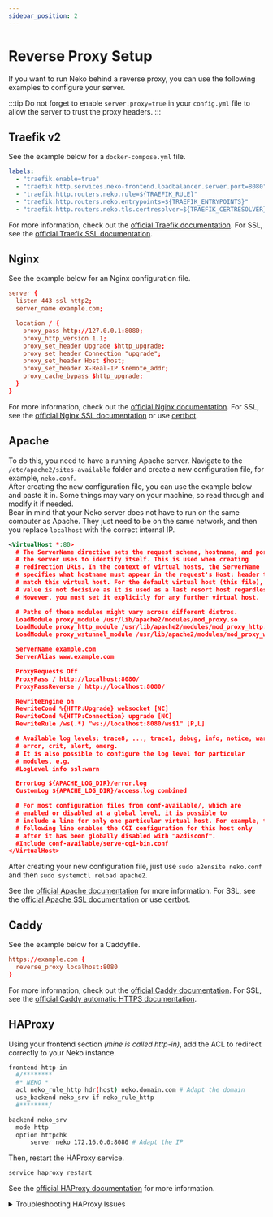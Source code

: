 ```yaml
---
sidebar_position: 2
---
```


# Reverse Proxy Setup

If you want to run Neko behind a reverse proxy, you can use the following examples to configure your server.

:::tip
Do not forget to enable `server.proxy=true` in your `config.yml` file to allow the server to trust the proxy headers.
:::

## Traefik v2

See the example below for a `docker-compose.yml` file.

```yaml title="docker-compose.yml"
labels:
  - "traefik.enable=true"
  - "traefik.http.services.neko-frontend.loadbalancer.server.port=8080"
  - "traefik.http.routers.neko.rule=${TRAEFIK_RULE}"
  - "traefik.http.routers.neko.entrypoints=${TRAEFIK_ENTRYPOINTS}"
  - "traefik.http.routers.neko.tls.certresolver=${TRAEFIK_CERTRESOLVER}"
```

For more information, check out the [official Traefik documentation](https://doc.traefik.io/traefik/v2.0/routing/routers/). For SSL, see the [official Traefik SSL documentation](https://doc.traefik.io/traefik/v2.0/https/acme/).

## Nginx

See the example below for an Nginx configuration file.

```conf title="/etc/nginx/sites-available/neko.conf"
server {
  listen 443 ssl http2;
  server_name example.com;

  location / {
    proxy_pass http://127.0.0.1:8080;
    proxy_http_version 1.1;
    proxy_set_header Upgrade $http_upgrade;
    proxy_set_header Connection "upgrade";
    proxy_set_header Host $host;
    proxy_set_header X-Real-IP $remote_addr;
    proxy_cache_bypass $http_upgrade;
  }
}
```

For more information, check out the [official Nginx documentation](https://nginx.org/en/docs/beginners_guide.html). For SSL, see the [official Nginx SSL documentation](https://nginx.org/en/docs/http/configuring_https_servers.html) or use [certbot](https://certbot.eff.org/instructions?ws=nginx&os=ubuntufocal).

## Apache

To do this, you need to have a running Apache server. Navigate to the `/etc/apache2/sites-available` folder and create a new configuration file, for example, `neko.conf`.  
After creating the new configuration file, you can use the example below and paste it in. Some things may vary on your machine, so read through and modify it if needed.  
Bear in mind that your Neko server does not have to run on the same computer as Apache. They just need to be on the same network, and then you replace `localhost` with the correct internal IP.

```xml title="/etc/apache2/sites-available/neko.conf"
<VirtualHost *:80>
  # The ServerName directive sets the request scheme, hostname, and port that
  # the server uses to identify itself. This is used when creating
  # redirection URLs. In the context of virtual hosts, the ServerName
  # specifies what hostname must appear in the request's Host: header to
  # match this virtual host. For the default virtual host (this file), this
  # value is not decisive as it is used as a last resort host regardless.
  # However, you must set it explicitly for any further virtual host.

  # Paths of these modules might vary across different distros.
  LoadModule proxy_module /usr/lib/apache2/modules/mod_proxy.so
  LoadModule proxy_http_module /usr/lib/apache2/modules/mod_proxy_http.so
  LoadModule proxy_wstunnel_module /usr/lib/apache2/modules/mod_proxy_wstunnel.so

  ServerName example.com
  ServerAlias www.example.com

  ProxyRequests Off
  ProxyPass / http://localhost:8080/
  ProxyPassReverse / http://localhost:8080/

  RewriteEngine on
  RewriteCond %{HTTP:Upgrade} websocket [NC]
  RewriteCond %{HTTP:Connection} upgrade [NC]
  RewriteRule /ws(.*) "ws://localhost:8080/ws$1" [P,L]

  # Available log levels: trace8, ..., trace1, debug, info, notice, warn,
  # error, crit, alert, emerg.
  # It is also possible to configure the log level for particular
  # modules, e.g.
  #LogLevel info ssl:warn

  ErrorLog ${APACHE_LOG_DIR}/error.log
  CustomLog ${APACHE_LOG_DIR}/access.log combined

  # For most configuration files from conf-available/, which are
  # enabled or disabled at a global level, it is possible to
  # include a line for only one particular virtual host. For example, the
  # following line enables the CGI configuration for this host only
  # after it has been globally disabled with "a2disconf".
  #Include conf-available/serve-cgi-bin.conf
</VirtualHost>
```

After creating your new configuration file, just use `sudo a2ensite neko.conf` and then `sudo systemctl reload apache2`.

See the [official Apache documentation](https://httpd.apache.org/docs/2.4/vhosts/examples.html) for more information. For SSL, see the [official Apache SSL documentation](https://httpd.apache.org/docs/2.4/ssl/ssl_howto.html) or use [certbot](https://certbot.eff.org/instructions?ws=apache&os=snap).

## Caddy

See the example below for a Caddyfile.

```conf title="Caddyfile"
https://example.com {
  reverse_proxy localhost:8080
}
```

For more information, check out the [official Caddy documentation](https://caddyserver.com/docs/caddyfile). For SSL, see the [official Caddy automatic HTTPS documentation](https://caddyserver.com/docs/automatic-https).

## HAProxy

Using your frontend section *(mine is called http-in)*, add the ACL to redirect correctly to your Neko instance.

```sh title="/etc/haproxy/haproxy.cfg"
frontend http-in
  #/********
  #* NEKO *
  acl neko_rule_http hdr(host) neko.domain.com # Adapt the domain
  use_backend neko_srv if neko_rule_http
  #********/

backend neko_srv
  mode http
  option httpchk
      server neko 172.16.0.0:8080 # Adapt the IP
```

Then, restart the HAProxy service.

```sh
service haproxy restart
```

See the [official HAProxy documentation](https://www.haproxy.com/documentation/haproxy-configuration-manual/1-8r1/) for more information.

<details>

<summary>Troubleshooting HAProxy Issues</summary>

If you're having trouble reaching your HAProxy instance, try the following steps:

1. **Check HAProxy Logs**  
    Verify what HAProxy is reporting by checking its status:
    ```sh
    service haproxy status
    ```

2. **Monitor Logs in Real-Time**  
    If the service is running and the ACL rule and backend configuration seem correct, tail the logs to investigate further:
    ```sh
    tail -f /var/log/haproxy.log
    ```
    Then, access your `neko.instance.com` and observe the logs for any issues.

3. **Adjust Timeout Settings**  
    Ensure the global timeout is set to 60 seconds to prevent premature request failures:
    ```sh
    global
      stats timeout 60s
    ```

4. **Configure Defaults Section**  
    Add the following settings to the `defaults` section to handle timeouts and forward headers properly:
    ```sh
    defaults
      option forwardfor
      timeout connect 30000
      timeout client  65000
      timeout server  65000
    ```

:::note
Don't forget to restart the service each time you modify the `.cfg` file!
:::

</details>
